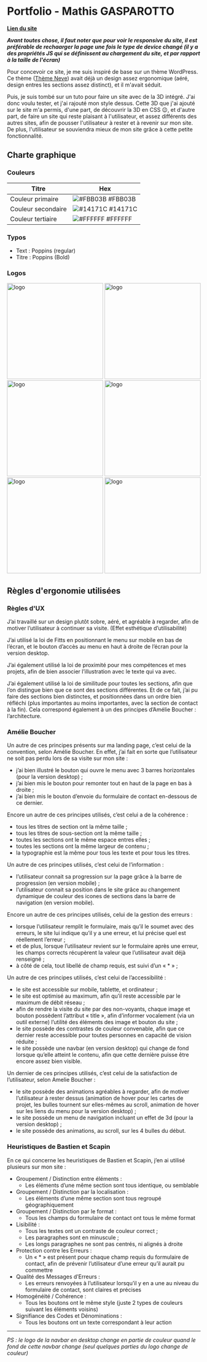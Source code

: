 
# Portfolio - Mathis GASPAROTTO

**[Lien du site](https://portfolio.mathisgasparotto.fr/)**

***Avant toutes chose, il faut noter que pour voir le responsive du site, il est préférable de rechaarger la page une fois le type de device changé (il y a des propriétés JS qui se définissent au chargement du site, et par rapport à la taille de l'écran)***


Pour concevoir ce site, je me suis inspiré de base sur un thème WordPress. 
Ce thème ([Thème Neve](https://fr.wordpress.org/themes/neve/)) avait déjà un design assez ergonomique (aéré, design entres les sections assez distinct), et il m'avait séduit.

Puis, je suis tombé sur un tuto pour faire un site avec de la 3D intégré. 
J'ai donc voulu tester, et j'ai rajouté mon style dessus. 
Cette 3D que j'ai ajouté sur le site m'a permis, d'une part, de découvrir la 3D en CSS 😉, et d'autre part, de faire un site qui reste plaisant à l'utilisateur, et assez différents des autres sites, afin de pousser l'utilisateur à rester et à revenir sur mon site.
De plus, l'utilisateur se souviendra mieux de mon site grâce à cette petite fonctionnalité.

## Charte graphique
### Couleurs

| Titre             | Hex                                                                |
| ----------------- | ------------------------------------------------------------------ |
| Couleur primaire | ![#FBB03B](https://via.placeholder.com/10/FBB03B?text=+) #FBB03B |
| Couleur secondaire | ![#14171C](https://via.placeholder.com/10/14171C?text=+) #14171C |
| Couleur tertiaire | ![#FFFFFF](https://via.placeholder.com/10/FFFFFF?text=+) #FFFFFF |


### Typos

- Text : Poppins (regular)
- Titre : Poppins (Bold)



### Logos


<img src="https://portfolio.mathisgasparotto.fr/data/img/rogne-noir-fond-blanc.png" alt="logo" width="250"/>
<img src="https://portfolio.mathisgasparotto.fr/data/img/rogne-noir-noir-orange-fond-blanc.png" alt="logo" width="250"/>
<img src="https://portfolio.mathisgasparotto.fr/data/img/rogne-noir-noir-fond-blanc.png" alt="logo" width="250"/>
<img src="https://portfolio.mathisgasparotto.fr/data/img/rogne-blanc-fond-noir.png" alt="logo" width="250"/>
<img src="https://portfolio.mathisgasparotto.fr/data/img/rogne-blanc-fond-noir-inner-white.png" alt="logo" width="250"/>
<img src="https://portfolio.mathisgasparotto.fr/data/img/rogne-blanc-blanc-fond-noir.png" alt="logo" width="250"/>


## Règles d'ergonomie utilisées

### Règles d'UX

J’ai travaillé sur un design plutôt sobre, aéré, et agréable à regarder, afin de motiver l’utilisateur à continuer sa visite. (Effet esthétique d’utilisabilité)

J’ai utilisé la loi de Fitts en positionnant le menu sur mobile en bas de l’écran, et le bouton d’accès au menu en haut à droite de l’écran pour la version desktop.

J’ai également utilisé la loi de proximité pour mes compétences et mes projets, afin de bien associer l’illustration avec le texte qui va avec.

J’ai également utilisé la loi de similitude pour toutes les sections, afin que l’on distingue bien que ce sont des sections différentes. Et de ce fait, j’ai pu faire des sections bien distinctes, et positionnées dans un ordre bien réfléchi (plus importantes au moins importantes, avec la section de contact à la fin). Cela correspond également à un des principes d’Amélie Boucher : l’architecture.

### Amélie Boucher

Un autre de ces principes présents sur ma landing page, c’est celui de la convention, selon Amélie Boucher. En effet, j’ai fait en sorte que l’utilisateur ne soit pas perdu lors de sa visite sur mon site :
-	j’ai bien illustré le bouton qui ouvre le menu avec 3 barres horizontales (pour la version desktop) ;
-	j’ai bien mis le bouton pour remonter tout en haut de la page en bas à droite ;
-	j’ai bien mis le bouton d’envoie du formulaire de contact en-dessous de ce dernier.

Encore un autre de ces principes utilisés, c’est celui a de la cohérence :
-	tous les titres de section ont la même taille ;
-	tous les titres de sous-section ont la même taille ;
-	toutes les sections ont le même espace entres elles ;
-	toutes les sections ont la même largeur de contenu ;
-	la typographie est la même pour tous les texte et pour tous les titres.


Un autre de ces principes utilisés, c’est celui de l’information :
-	l’utilisateur connait sa progression sur la page grâce à la barre de progression (en version mobile) ;
-	l’utilisateur connait sa position dans le site grâce au changement dynamique de couleur des icones de sections dans la barre de navigation (en version mobile).

Encore un autre de ces principes utilisés, celui de la gestion des erreurs :
-	lorsque l’utilisateur remplit le formulaire, mais qu’il le soumet avec des erreurs, le site lui indique qu’il y a une erreur, et lui précise quel est réellement l’erreur ;
-	et de plus, lorsque l’utilisateur revient sur le formulaire après une erreur, les champs corrects récupèrent la valeur que l’utilisateur avait déjà renseigné ;
-	à côté de cela, tout libellé de champ requis, est suivi d’un « * » ;

Un autre de ces principes utilisés, c’est celui de l’accessibilité :
-	le site est accessible sur mobile, tablette, et ordinateur ;
-	le site est optimisé au maximum, afin qu’il reste accessible par le maximum de débit réseau ;
-	afin de rendre la visite du site par des non-voyants, chaque image et bouton possèdent l’attribut « title », afin d’informer vocalement (via un outil externe) l’utilité des éléments des image et bouton du site ;
-	le site possède des contrastes de couleur convenable, afin que ce dernier reste accessible pour toutes personnes en capacité de vision réduite ;
-	le site possède une navbar (en version desktop) qui change de fond lorsque qu’elle atteint le contenu, afin que cette dernière puisse être encore assez bien visible.

Un dernier de ces principes utilisés, c’est celui de la satisfaction de l’utilisateur, selon Amelie Boucher :
-	le site possède  des animations agréables à regarder, afin de motiver l’utilisateur à rester dessus (animation de hover pour les cartes de projet, les bulles tournent sur elles-mêmes au scroll, animation de hover sur les liens du menu pour la version desktop) ;
-	le site possède un menu de navigation incluant un effet de 3d (pour la version desktop) ;
-	le site possède des animations, au scroll, sur les 4 bulles du début.

### Heuristiques de Bastien et Scapin

En ce qui concerne les heuristiques de Bastien et Scapin, j’en ai utilisé plusieurs sur mon site :
-	Groupement / Distinction entre éléments :
    -	Les éléments d’une même section sont tous identique, ou semblable
-	Groupement / Distinction par la localisation :
    -   Les éléments d’une même section sont tous regroupé géographiquement
-	Groupement / Distinction par le format :
    -   Tous les champs du formulaire de contact ont tous le même format
-	Lisibilité :
    -   Tous les textes ont un contraste de couleur correct ;
    -   Les paragraphes sont en minuscule ;
    -   Les longs paragraphes ne sont pas centrés, ni alignés à droite
-	Protection contre les Erreurs :
    -   Un « * » est présent pour chaque champ requis du formulaire de contact, afin de prévenir l’utilisateur d’une erreur qu’il aurait pu commettre 
-	Qualité des Messages d’Erreurs :
    -   Les erreurs renvoyées à l’utilisateur lorsqu’il y en a une au niveau du formulaire de contact, sont claires et précises 
-	Homogénéité / Cohérence :
    -   Tous les boutons ont le même style (juste 2 types de couleurs suivant les éléments voisins)
-	Signifiance des Codes et Dénominations :
    -   Tous les boutons ont un texte correspondant à leur action




---

*PS : le logo de la navbar en desktop change en partie de couleur quand le fond de cette navbar change (seul quelques parties du logo change de couleur)*